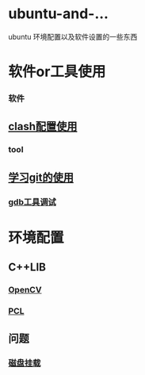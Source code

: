 # ubuntu-and-...
ubuntu 环境配置以及软件设置的一些东西
# 软件or工具使用
### 软件
## [clash配置使用](https://github.com/2hanhan/ubuntu-and-.../blob/main/clash.md)
### tool
## [学习git的使用](https://github.com/2hanhan/ubuntu-and-.../blob/main/trygit.md)
### [gdb工具调试](https://github.com/2hanhan/ubuntu-and-.../blob/main/gdb.sh)

# 环境配置
## C++LIB
### [OpenCV](https://github.com/2hanhan/ubuntu-and-.../blob/main/OpenCV_3-4-1.sh)
### [PCL](https://github.com/2hanhan/ubuntu-and-.../blob/main/pcl.sh)
## 问题
### [磁盘挂载](https://github.com/2hanhan/ubuntu-and-.../blob/main/fdisk.sh)
